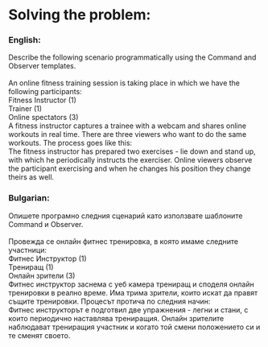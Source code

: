 # Solving the problem: 
### English:
Describe the following scenario programmatically using the Command and Observer templates.<br>
<br>
An online fitness training session is taking place in which we have the following participants:<br>
Fitness Instructor (1)<br>
Trainer (1)<br>
Online spectators (3)<br>
A fitness instructor captures a trainee with a webcam and shares online workouts in real time. There are three viewers who want to do the same workouts.
The process goes like this:<br>
The fitness instructor has prepared two exercises - lie down and stand up, with which he periodically instructs the exerciser.
Online viewers observe the participant exercising and when he changes his position they change theirs as well.

### Bulgarian:
Опишете програмно следния сценарий като използвате шаблоните Command и Observer.<br>
<br>
Провежда се онлайн фитнес тренировка, в която имаме следните участници:<br>
Фитнес Инструктор (1)<br>
Трениращ (1)<br>
Онлайн зрители (3)<br>
Фитнес инструктор заснема с уеб камера трениращ и споделя онлайн тренировки в реално време. Има трима зрители, които искат да правят същите тренировки.
Процесът протича по следния начин:<br>
Фитнес инструкторът е подготвил две упражнения - легни и стани, с които периодично наставлява трениращия.
Онлайн зрителите наблюдават трениращия участник и когато той смени положението си и те сменят своето.
